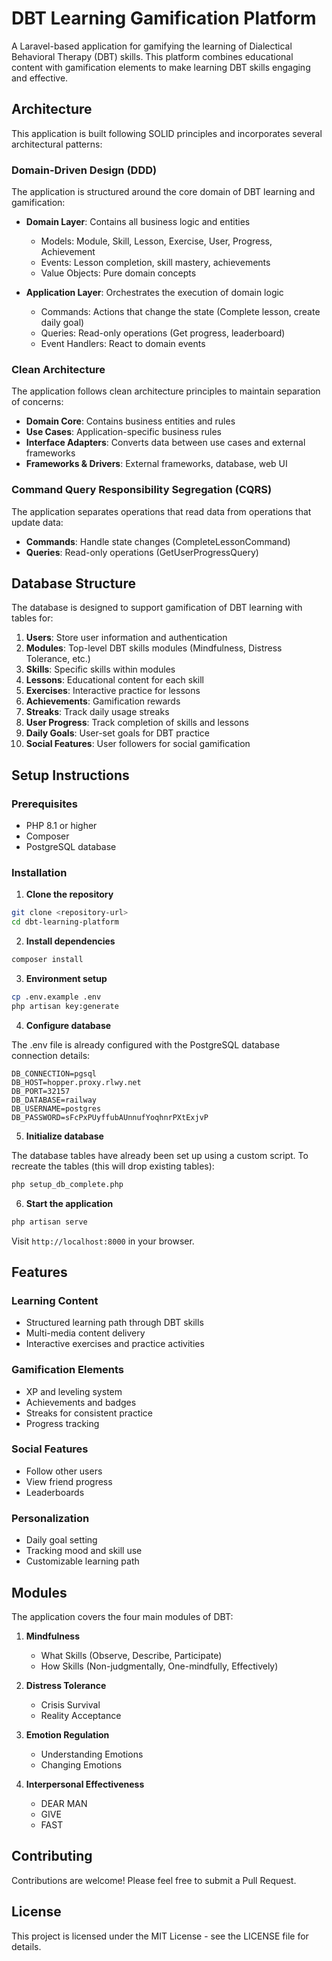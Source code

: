 # DBT Learning Gamification Platform

A Laravel-based application for gamifying the learning of Dialectical Behavioral Therapy (DBT) skills. This platform combines educational content with gamification elements to make learning DBT skills engaging and effective.

## Architecture

This application is built following SOLID principles and incorporates several architectural patterns:

### Domain-Driven Design (DDD)

The application is structured around the core domain of DBT learning and gamification:

- **Domain Layer**: Contains all business logic and entities
  - Models: Module, Skill, Lesson, Exercise, User, Progress, Achievement
  - Events: Lesson completion, skill mastery, achievements
  - Value Objects: Pure domain concepts

- **Application Layer**: Orchestrates the execution of domain logic
  - Commands: Actions that change the state (Complete lesson, create daily goal)
  - Queries: Read-only operations (Get progress, leaderboard)
  - Event Handlers: React to domain events

### Clean Architecture

The application follows clean architecture principles to maintain separation of concerns:

- **Domain Core**: Contains business entities and rules
- **Use Cases**: Application-specific business rules
- **Interface Adapters**: Converts data between use cases and external frameworks
- **Frameworks & Drivers**: External frameworks, database, web UI

### Command Query Responsibility Segregation (CQRS)

The application separates operations that read data from operations that update data:

- **Commands**: Handle state changes (CompleteLessonCommand)
- **Queries**: Read-only operations (GetUserProgressQuery)

## Database Structure

The database is designed to support gamification of DBT learning with tables for:

1. **Users**: Store user information and authentication
2. **Modules**: Top-level DBT skills modules (Mindfulness, Distress Tolerance, etc.)
3. **Skills**: Specific skills within modules
4. **Lessons**: Educational content for each skill
5. **Exercises**: Interactive practice for lessons
6. **Achievements**: Gamification rewards
7. **Streaks**: Track daily usage streaks
8. **User Progress**: Track completion of skills and lessons
9. **Daily Goals**: User-set goals for DBT practice
10. **Social Features**: User followers for social gamification

## Setup Instructions

### Prerequisites

- PHP 8.1 or higher
- Composer
- PostgreSQL database

### Installation

1. **Clone the repository**

```bash
git clone <repository-url>
cd dbt-learning-platform
```

2. **Install dependencies**

```bash
composer install
```

3. **Environment setup**

```bash
cp .env.example .env
php artisan key:generate
```

4. **Configure database**

The .env file is already configured with the PostgreSQL database connection details:

```
DB_CONNECTION=pgsql
DB_HOST=hopper.proxy.rlwy.net
DB_PORT=32157
DB_DATABASE=railway
DB_USERNAME=postgres
DB_PASSWORD=sFcPxPUyffubAUnnufYoqhnrPXtExjvP
```

5. **Initialize database**

The database tables have already been set up using a custom script. To recreate the tables (this will drop existing tables):

```bash
php setup_db_complete.php
```

6. **Start the application**

```bash
php artisan serve
```

Visit `http://localhost:8000` in your browser.

## Features

### Learning Content

- Structured learning path through DBT skills
- Multi-media content delivery
- Interactive exercises and practice activities

### Gamification Elements

- XP and leveling system
- Achievements and badges
- Streaks for consistent practice
- Progress tracking

### Social Features

- Follow other users
- View friend progress
- Leaderboards

### Personalization

- Daily goal setting
- Tracking mood and skill use
- Customizable learning path

## Modules

The application covers the four main modules of DBT:

1. **Mindfulness**
   - What Skills (Observe, Describe, Participate)
   - How Skills (Non-judgmentally, One-mindfully, Effectively)

2. **Distress Tolerance**
   - Crisis Survival
   - Reality Acceptance

3. **Emotion Regulation**
   - Understanding Emotions
   - Changing Emotions

4. **Interpersonal Effectiveness**
   - DEAR MAN
   - GIVE
   - FAST

## Contributing

Contributions are welcome! Please feel free to submit a Pull Request.

## License

This project is licensed under the MIT License - see the LICENSE file for details.
